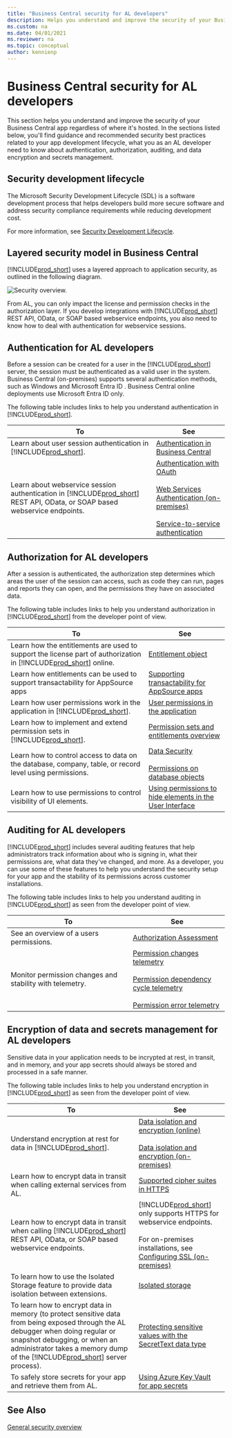 ```yaml
---
title: "Business Central security for AL developers"
description: Helps you understand and improve the security of your Business Central apps.
ms.custom: na
ms.date: 04/01/2021
ms.reviewer: na
ms.topic: conceptual
author: kennienp
---
```


# Business Central security for AL developers

This section helps you understand and improve the security of your Business Central app regardless of where it's hosted. In the sections listed below, you'll find guidance and recommended security best practices related to your app development lifecycle, what you as an AL developer need to know about authentication, authorization, auditing, and data encryption and secrets management.


## Security development lifecycle

The Microsoft Security Development Lifecycle (SDL) is a software development process that helps developers build more secure software and address security compliance requirements while reducing development cost. 

For more information, see [Security Development Lifecycle](https://www.microsoft.com/sdl).  


## Layered security model in Business Central

[!INCLUDE[prod_short](../developer/includes/prod_short.md)] uses a layered approach to application security, as outlined in the following diagram.

![Security overview.](../developer/media/security-overview.png "Security overview")

From AL, you can only impact the license and permission checks in the authorization layer. If you develop integrations with [!INCLUDE[prod_short](../developer/includes/prod_short.md)] REST API, OData, or SOAP based webservice endpoints, you also need to know how to deal with authentication for webservice sessions.

## Authentication for AL developers

Before a session can be created for a user in the [!INCLUDE[prod_short](../developer/includes/prod_short.md)] server, the session must be authenticated as a valid user in the system. Business Central (on-premises) supports several authentication methods, such as Windows and Microsoft Entra ID . Business Central online deployments use Microsoft Entra ID only. 

The following table includes links to help you understand authentication in [!INCLUDE[prod_short](../developer/includes/prod_short.md)].

|To      |See      | 
|--------|---------| 
| Learn about user session authentication in [!INCLUDE[prod_short](../developer/includes/prod_short.md)]. | [Authentication in Business Central](./security-application.md#authentication) |
| Learn about webservice session authentication in [!INCLUDE[prod_short](../developer/includes/prod_short.md)] REST API, OData, or SOAP based webservice endpoints. | [Authentication with OAuth](../webservices/authenticate-web-services-using-oauth.md) <br><br> [Web Services Authentication (on-premises)](../webservices/web-services-authentication.md) <br><br> [Service-to-service authentication](../administration/automation-apis-using-s2s-authentication.md) |


## Authorization for AL developers

After a session is authenticated, the authorization step determines which areas the user of the session can access, such as code they can run, pages and reports they can open, and the permissions they have on associated data. 

The following table includes links to help you understand authorization in [!INCLUDE[prod_short](../developer/includes/prod_short.md)] from the developer point of view.


|To      |See      | 
|--------|---------| 
| Learn how the entitlements are used to support the license part of authorization in [!INCLUDE[prod_short](../developer/includes/prod_short.md)] online. | [Entitlement object](../developer/devenv-entitlement-object.md) |
| Learn how entitlements can be used to support transactability for AppSource apps | [Supporting transactability for AppSource apps](../developer/devenv-entitlement-object.md#supporting-transactability-for-appsource-apps)
| Learn how user permissions work in the application in [!INCLUDE[prod_short](../developer/includes/prod_short.md)]. | [User permissions in the application](./user-security.md#user-permissions-in-the-application) |
| Learn how to implement and extend permission sets in [!INCLUDE[prod_short](../developer/includes/prod_short.md)]. | [Permission sets and entitlements overview](../developer/devenv-entitlements-and-permissionsets-overview.md) |
| Learn how to control access to data on the database, company, table, or record level using permissions. | [Data Security](data-security.md?tabs=database-level) <br><br> [Permissions on database objects](../developer/devenv-permissions-on-database-objects.md)|
| Learn how to use permissions to control visibility of UI elements. | [Using permissions to hide  elements in the User Interface](../administration/hide-ui-elements.md) |


## Auditing for AL developers

[!INCLUDE[prod_short](../developer/includes/prod_short.md)] includes several auditing features that help administrators track information about who is signing in, what their permissions are, what data they've changed, and more. As a developer, you can use some of these features to help you understand the security setup for your app and the stability of its permissions across customer installations. 

The following table includes links to help you understand auditing in [!INCLUDE[prod_short](../developer/includes/prod_short.md)] as seen from the developer point of view.

|To      |See      | 
|--------|---------| 
| See an overview of a users permissions. | [Authorization Assessment](/dynamics365/business-central/ui-how-users-permissions#to-get-an-overview-of-a-users-permissions)|
| Monitor permission changes and stability with telemetry. | [Permission changes telemetry](../administration/telemetry-permission-changes-trace.md) <br><br> [Permission dependency cycle telemetry](../administration/telemetry-permission-dependency-cycle-trace.md) <br><br> [Permission error telemetry](../administration/telemetry-permission-error-trace.md) |


## Encryption of data and secrets management for AL developers

Sensitive data in your application needs to be incrypted at rest, in transit, and in memory, and your app secrets should always be stored and processed in a safe manner.

The following table includes links to help you understand encryption in [!INCLUDE[prod_short](../developer/includes/prod_short.md)] as seen from the developer point of view.

|To      |See      | 
|--------|---------| 
| Understand encryption at rest for data in [!INCLUDE[prod_short](../developer/includes/prod_short.md)]. | [Data isolation and encryption (online)](./security-online.md#data-isolation-and-encryption)  <br><br> [Data isolation and encryption (on-premises)](../developer/devenv-encrypting-data.md) |
| Learn how to encrypt data in transit when calling external services from AL. | [Supported cipher suites in HTTPS](../developer/devenv-supported-cipher-suites.md) |
| Learn how to encrypt data in transit when calling [!INCLUDE[prod_short](../developer/includes/prod_short.md)] REST API, OData, or SOAP based webservice endpoints. | [!INCLUDE[prod_short](../developer/includes/prod_short.md)] only supports HTTPS for webservice endpoints. <br><br> For on-premises installations, see [Configuring SSL (on-premises)](../deployment/configure-ssl-web-client-connection.md) |
| To learn how to use the Isolated Storage feature to provide data isolation between extensions. | [Isolated storage](../developer/devenv-isolated-storage.md) |
| To learn how to encrypt data in memory (to protect sensitive data from being exposed through the AL debugger when doing regular or snapshot debugging, or when an administrator takes a memory dump of the [!INCLUDE[prod_short](../developer/includes/prod_short.md)] server process). |[Protecting sensitive values with the SecretText data type](../developer/devenv-secret-text.md)|
| To safely store secrets for your app and retrieve them from AL. | [Using Azure Key Vault for app secrets](../developer/devenv-app-key-vault-overview.md) |


## See Also  

[General security overview](security-and-protection.md)   